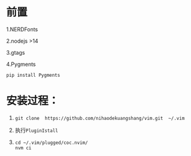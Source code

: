 # 前置

1.NERDFonts

2.nodejs >14

3.gtags

4.Pygments

`pip install Pygments`


# 安装过程：

1. `git clone  https://github.com/nihaodekuangshang/vim.git  ~/.vim`
2. 执行`PluginIstall`

3. ```
   cd ~/.vim/plugged/coc.nvim/ 
   nvm ci
   ```
